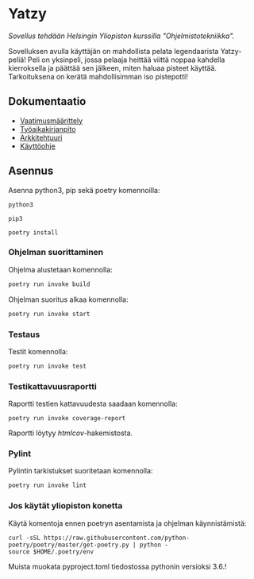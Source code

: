 # Yatzy

<i>Sovellus tehdään Helsingin Yliopiston kurssilla "Ohjelmistotekniikka".</i>

Sovelluksen avulla käyttäjän on mahdollista pelata legendaarista Yatzy-peliä! Peli on yksinpeli, jossa pelaaja heittää viittä noppaa kahdella kierroksella ja päättää sen jälkeen, miten haluaa pisteet käyttää. Tarkoituksena on kerätä mahdollisimman iso pistepotti!

## Dokumentaatio

- [Vaatimusmäärittely](./yatzy-app/dokumentaatio/vaatimusmaarittely.md)
- [Työaikakirjanpito](./yatzy-app/dokumentaatio/tyoaikakirjanpito.md)
- [Arkkitehtuuri](./yatzy-app/dokumentaatio/arkkitehtuuri.md)
- [Käyttöohje](./yatzy-app/dokumentaatio/kayttoohje.md)

## Asennus

Asenna python3, pip sekä poetry komennoilla:

```
python3
```
```
pip3
```
```
poetry install
```

### Ohjelman suorittaminen

Ohjelma alustetaan komennolla:

```bash
poetry run invoke build
```

Ohjelman suoritus alkaa komennolla:

```bash
poetry run invoke start
```

### Testaus

Testit komennolla:

```bash
poetry run invoke test
```

### Testikattavuusraportti

Raportti testien kattavuudesta saadaan komennolla:

```
poetry run invoke coverage-report
```
Raportti löytyy _htmlcov_-hakemistosta.

### Pylint

Pylintin tarkistukset suoritetaan komennolla:

```bash
poetry run invoke lint
```

### Jos käytät yliopiston konetta

Käytä komentoja ennen poetryn asentamista ja ohjelman käynnistämistä:
```
curl -sSL https://raw.githubusercontent.com/python-poetry/poetry/master/get-poetry.py | python -
source $HOME/.poetry/env
```
Muista muokata pyproject.toml tiedostossa pythonin versioksi 3.6.!
